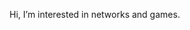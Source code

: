 Hi, I’m interested in networks and games.


<!---
- 🌱 I’m currently learning ...
- 💞️ I’m looking to collaborate on ...
- 📫 How to reach me ...
net-g/net-g is a ✨ special ✨ repository because its `README.md` (this file) appears on your GitHub profile.
You can click the Preview link to take a look at your changes.
--->
